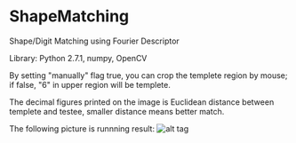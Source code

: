 # ShapeMatching
Shape/Digit Matching using Fourier Descriptor

Library: Python 2.7.1, numpy, OpenCV

By setting "manually" flag true, you can crop the templete region by mouse; if false, "6" in upper region will be templete.

The decimal figures printed on the image is Euclidean distance between templete and testee, smaller distance means better match.

The following picture is runnning result:
![alt tag](https://github.com/zcsd/ShapeMatching/blob/master/result.jpg)
